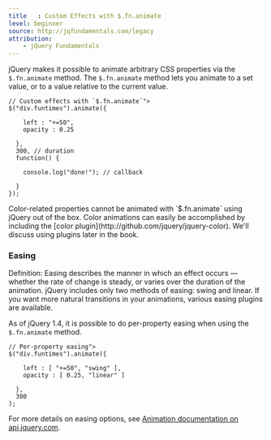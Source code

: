 ```yaml
---
title   : Custom Effects with $.fn.animate
level: beginner
source: http://jqfundamentals.com/legacy
attribution: 
    - jQuery Fundamentals
---
```

jQuery makes it possible to animate arbitrary CSS properties via the
`$.fn.animate` method.  The `$.fn.animate` method lets you animate to a set
value, or to a value relative to the current value.

```
// Custom effects with `$.fn.animate`">
$("div.funtimes").animate({

    left : "+=50",
    opacity : 0.25

  },
  300, // duration
  function() {

    console.log("done!"); // callback

  }
});
```

<div class="note">
Color-related properties cannot be animated with `$.fn.animate` using jQuery
out of the box.  Color animations can easily be accomplished by including the
[color plugin](http://github.com/jquery/jquery-color).  We'll discuss using
plugins later in the book.
</div>

### Easing

Definition: Easing describes the manner in which an effect occurs — whether
the rate of change is steady, or varies over the duration of the animation.
jQuery includes only two methods of easing: swing and linear.  If you want more
natural transitions in your animations, various easing plugins are available.

As of jQuery 1.4, it is possible to do per-property easing when using the
`$.fn.animate` method.

```
// Per-property easing">
$("div.funtimes").animate({

    left : [ "+=50", "swing" ],
    opacity : [ 0.25, "linear" ]

  },
  300
);
```

For more details on easing options, see
[Animation documentation on api.jquery.com](http://api.jquery.com/animate/).
